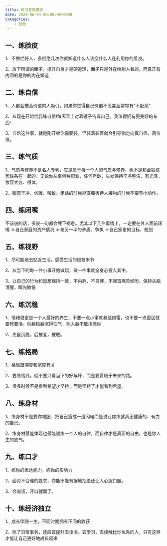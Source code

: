 ```yaml
---
title: 练习变得更好
date: 2024-06-04 00:00:00+0000
categories:
    - 经验
---
```



## 一、练脸皮

1、不做烂好人，多拒绝几次你就知道什么人该交什么人在利用你的善良。

2、放下所谓的面子，提升自身才是硬道理，面子只是外在给别人看的。而真正有内涵的是你的内在塑造

## 二、练自信

1、人都会被高价值的人吸引，如果你觉得自己价值不高甚至常常有"不配感"

2、从现在开始给我练自信!每天早上对着镜子告诉自己。我值得拥有更美好的东西!

3、自信这件事，就是刚开始你需要装，但装着装着就会引导你走向真自信、高价值。

## 三、练气质

1、气质与修养不是名人专利，它是属于每一个人的气质与修养，也不是和金钱权势联系在一起的。无论你从事何种职业，任何年龄，头发保持干净整洁、有光泽，妆容大方、得体。

2、服饰干净、优雅、精致。走路的时候挺直腰板待人接物的时候不要有小动作。

## 四、练闭嘴

不该说的话，多说一句都会埋下祸患。尤其以下几件事情上，一定要在外人面前闭嘴
＊自己家庭的资产情况
＊和另一半的矛盾、争执
＊自己家里的目标、规划

## 五、练视野

1、尽可能地去贴近生活，感受生活的细枝未节

2、从当下的每一件小事开始做起，做一件事就全身心投入其中。

3、让自己的行为和思想保持一致，不内耗、不自罪，不回首痛苦经历，保持头脑清醒，眼光敏锐

## 六、练沉稳

1、情绪稳定是一个人最好的养生，不要一点小事就暴跳如雷，也不要一点委屈就要死要活。你越稳越沉得住气，别人越不敢招惹你

2、先自沉稳，后被爱，被敬。

## 七、练格局

1、格局跟深度和宽度有关

2、要练格局，就不要只看当下的好与坏，而是要着眼于未来的路。

3、很多时候不是看到希望才坚持，而是坚持了才能看到希望。

## 八、练身材

1、练身材不是要你减肥、把自己瘦成一道闪电而是说让你练就真正健康的、有力的自己。

2、练身材最能体现也最能锻炼一个人的自律，而自律才是真正的自由，也是你人生的底气。

## 九、练口才

1、练你的表达能力，练你的影响力

2、面对不合理的要求，你能不能有据地拒绝还让人心服口服。

3、会说话，开口就赢了。

## 十、练经济独立

1、成长伴随一生，不同时期拥有不同的收获

2、除了日常事务，还应该提升去读书，去学习，去接触比你优秀的人，只有这样才能让自己更好地成长起来
